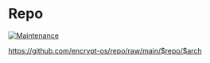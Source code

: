 # Repo

[![Maintenance](https://img.shields.io/maintenance/yes/2022.svg)]()

https://github.com/encrypt-os/repo/raw/main/$repo/$arch
